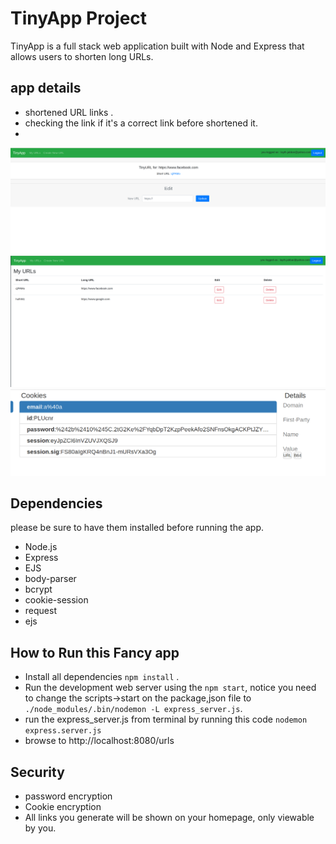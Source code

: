 # TinyApp Project

TinyApp is a full stack web application built with Node and Express that allows users to shorten long URLs.

## app details

-  shortened URL links .
-  checking the link if it's a correct link before shortened it.
- 
 !["Screenshot of URLs page"](https://raw.githubusercontent.com/LAYTHJABBAR/tinyapp/master/docs/url_editing%20_page.png)
 !["Screenshot of URLs page"](https://raw.githubusercontent.com/LAYTHJABBAR/tinyapp/master/docs/urls-page.png)
 !["Screenshot of Cookies page"](https://raw.githubusercontent.com/LAYTHJABBAR/tinyapp/master/docs/cookies.png)

## Dependencies
please be sure to have them installed before running the app.

- Node.js
- Express
- EJS
- body-parser
- bcrypt
- cookie-session
- request
- ejs

  

## How to Run this Fancy app

- Install all dependencies `npm install` .
- Run the development web server using the `npm start`, notice you need to change the scripts->start on the package,json file to `./node_modules/.bin/nodemon -L express_server.js`.
- run the express_server.js from terminal by running this code `nodemon express.server.js`
- browse to http://localhost:8080/urls
 

## Security 
- password encryption
- Cookie encryption
- All links you generate will be shown on your homepage, only viewable by you.
